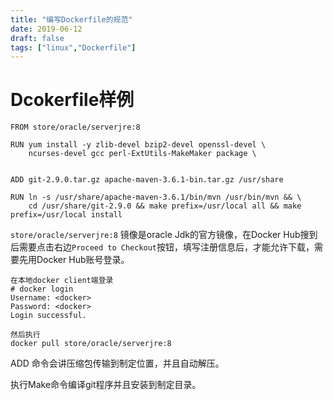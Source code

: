 ```yaml
---
title: "编写Dockerfile的规范"
date: 2019-06-12
draft: false
tags: ["linux","Dockerfile"]
---
```


# Dcokerfile样例

```
FROM store/oracle/serverjre:8

RUN yum install -y zlib-devel bzip2-devel openssl-devel \
    ncurses-devel gcc perl-ExtUtils-MakeMaker package \


ADD git-2.9.0.tar.gz apache-maven-3.6.1-bin.tar.gz /usr/share

RUN ln -s /usr/share/apache-maven-3.6.1/bin/mvn /usr/bin/mvn && \
    cd /usr/share/git-2.9.0 && make prefix=/usr/local all && make prefix=/usr/local install

```
<!--more-->

`store/oracle/serverjre:8` 镜像是oracle Jdk的官方镜像，在Docker Hub搜到后需要点击右边`Proceed to Checkout`按钮，填写注册信息后，才能允许下载，需要先用Docker Hub账号登录。

    在本地docker client端登录
    # docker login
    Username: <docker>
    Password: <docker>
    Login successful.

    然后执行
    docker pull store/oracle/serverjre:8

ADD 命令会讲压缩包传输到制定位置，并且自动解压。

执行Make命令编译git程序并且安装到制定目录。

